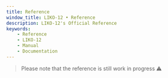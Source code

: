 ```yaml
---
title: Reference
window_title: LIKO-12 • Reference
description: LIKO-12's Official Reference
keywords:
    - Reference
    - LIKO-12
    - Manual
    - Documentation
---
```


> Please note that the reference is still work in progress :warning:
